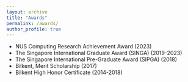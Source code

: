 ```yaml
---
layout: archive
title: "Awards"
permalink: /awards/
author_profile: true
---
```


* NUS Computing Research Achievement Award (2023)
* The Singapore International Graduate Award (SINGA) (2019-2023)
* The Singapore International Pre-Graduate Award (SIPGA) (2018)
* Bilkent, Merit Scholarship (2017)
* Bilkent High Honor Certificate (2014-2018)
